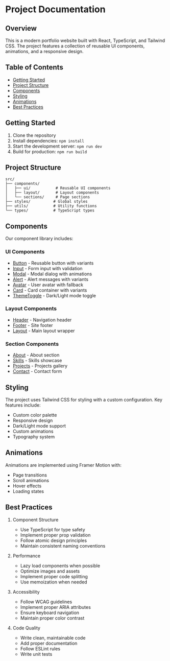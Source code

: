 # Project Documentation

## Overview
This is a modern portfolio website built with React, TypeScript, and Tailwind CSS. The project features a collection of reusable UI components, animations, and a responsive design.

## Table of Contents
- [Getting Started](#getting-started)
- [Project Structure](#project-structure)
- [Components](#components)
- [Styling](#styling)
- [Animations](#animations)
- [Best Practices](#best-practices)

## Getting Started
1. Clone the repository
2. Install dependencies: `npm install`
3. Start the development server: `npm run dev`
4. Build for production: `npm run build`

## Project Structure
```
src/
├── components/
│   ├── ui/           # Reusable UI components
│   ├── layout/       # Layout components
│   └── sections/     # Page sections
├── styles/          # Global styles
├── utils/           # Utility functions
└── types/           # TypeScript types
```

## Components
Our component library includes:

### UI Components
- [Button](./components/Button.md) - Reusable button with variants
- [Input](./components/Input.md) - Form input with validation
- [Modal](./components/Modal.md) - Modal dialog with animations
- [Alert](./components/Alert.md) - Alert messages with variants
- [Avatar](./components/Avatar.md) - User avatar with fallback
- [Card](./components/Card.md) - Card container with variants
- [ThemeToggle](./components/ThemeToggle.md) - Dark/Light mode toggle

### Layout Components
- [Header](./components/Header.md) - Navigation header
- [Footer](./components/Footer.md) - Site footer
- [Layout](./components/Layout.md) - Main layout wrapper

### Section Components
- [About](./components/About.md) - About section
- [Skills](./components/Skills.md) - Skills showcase
- [Projects](./components/Projects.md) - Projects gallery
- [Contact](./components/Contact.md) - Contact form

## Styling
The project uses Tailwind CSS for styling with a custom configuration. Key features include:
- Custom color palette
- Responsive design
- Dark/Light mode support
- Custom animations
- Typography system

## Animations
Animations are implemented using Framer Motion with:
- Page transitions
- Scroll animations
- Hover effects
- Loading states

## Best Practices
1. Component Structure
   - Use TypeScript for type safety
   - Implement proper prop validation
   - Follow atomic design principles
   - Maintain consistent naming conventions

2. Performance
   - Lazy load components when possible
   - Optimize images and assets
   - Implement proper code splitting
   - Use memoization when needed

3. Accessibility
   - Follow WCAG guidelines
   - Implement proper ARIA attributes
   - Ensure keyboard navigation
   - Maintain proper color contrast

4. Code Quality
   - Write clean, maintainable code
   - Add proper documentation
   - Follow ESLint rules
   - Write unit tests 